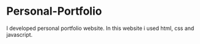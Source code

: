 # Personal-Portfolio
I developed personal portfolio website. In this website i used html, css and javascript. 
